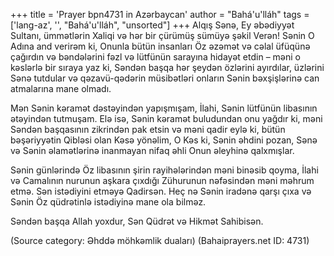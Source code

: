 +++
title = 'Prayer bpn4731 in Azərbaycan'
author = "Bahá'u'lláh"
tags = ['lang-az', '', "Bahá'u'lláh", "unsorted"]
+++
Alqış Sənə, Ey əbədiyyət Sultanı, ümmətlərin Xaliqi və hər bir çürümüş sümüyə şəkil Verən! Sənin O Adına and verirəm ki, Onunla bütün insanları Öz əzəmət və cəlal üfüqünə çağırdın və bəndələrini fəzl və lütfünün sarayına hidayət etdin – məni o kəslərlə bir sıraya yaz ki, Səndən başqa hər şeydən özlərini ayırdılar, üzlərini Sənə tutdular və qəzavü-qədərin müsibətləri onların Sənin bəxşişlərinə can atmalarına mane olmadı.

Mən Sənin kəramət dəstəyindən yapışmışam, İlahi, Sənin lütfünün libasının ətəyindən tutmuşam. Elə isə, Sənin kəramət buludundan onu yağdır ki, məni Səndən başqasının zikrindən pak etsin və məni qadir eylə ki, bütün bəşəriyyətin Qibləsi olan Kəsə yönəlim, O Kəs ki, Sənin əhdini pozan, Sənə və Sənin əlamətlərinə inanmayan nifaq əhli Onun əleyhinə qalxmışlar.

Sənin günlərində Öz libasının şirin rayihələrindən məni binəsib qoyma, İlahi və Camalının nurunun aşkara çıxdığı Zühurunun nəfəsindən məni məhrum etmə. Sən istədiyini etməyə Qadirsən. Heç nə Sənin iradənə qarşı çıxa və Sənin Öz qüdrətinlə istədiyinə mane ola bilməz.

Səndən başqa Allah yoxdur, Sən Qüdrət və Hikmət Sahibisən.

(Source category: Əhddə möhkəmlik duaları)
(Bahaiprayers.net ID: 4731)

